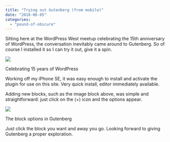 ```yaml
---
title: "Trying out Gutenberg (from mobile)"
date: "2018-06-05"
categories: 
  - "pound-of-obscure"
---
```


Sitting here at the WordPress West meetup celebrating the 15th anniversary of WordPress, the conversation inevitably came around to Gutenberg. So of course I installed it so I can try it out, give it a spin. 

![](images/e484e-15d561fc-0059-4246-b755-67f149ea99ed.jpeg)

Celebrating 15 years of WordPress

Working off my iPhone SE, it was easy enough to install and activate the plugin for use on this site. Very quick install, editor immediately available. 

Adding new blocks, such as the image block above, was simple and straightforward: just click on the (+) icon and the options appear. 

![](images/8f83d-74e27ad0-1081-431d-9590-56c824e29785.png)

The block options in Gutenberg 

Just click the block you want and away you go. Looking forward to giving Gutenberg a proper exploration.
